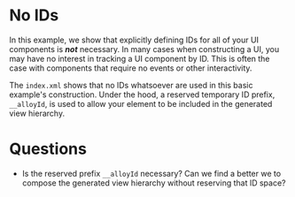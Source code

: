No IDs
======

In this example, we show that explicitly defining IDs for all of your UI components is **_not_** necessary. In many cases when constructing a UI, you may have no interest in tracking a UI component by ID. This is often the case with components that require no events or other interactivity.

The `index.xml` shows that no IDs whatsoever are used in this basic example's construction. Under the hood, a reserved temporary ID prefix, `__alloyId`, is used to allow your element to be included in the generated view hierarchy.

Questions
=========

* Is the reserved prefix `__alloyId` necessary? Can we find a better we to compose the generated view hierarchy without reserving that ID space? 

